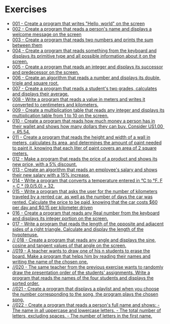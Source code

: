 
# Exercises

- [001 - Create a program that writes "Hello, world" on the screen](exercises/001.dart)
- [002 - Create a program that reads a person's name and displays a welcome message on the screen](exercises/002.dart)
- [003 - Create a program that reads two numbers and prints the sum between them](exercises/003.dart)
- [004 - Create a program that reads something from the keyboard and displays its primitive type and all possible information about it on the screen.](exercises/004.dart)
- [005 - Create a program that reads an integer and displays its successor and predecessor on the screen.](exercises/005.dart)
- [006 - Create an algorithm that reads a number and displays its double, triple and square root.](exercises/006.dart)
- [007 - Create a program that reads a student's two grades, calculates and displays their average.](exercises/007.dart)
- [008 - Write a program that reads a value in meters and writes it converted to centimeters and kilometers.](exercises/008.dart)
- [009 - Create a multiplication table that reads any integer and displays its multiplication table from 1 to 10 on the screen.](exercises/009.dart)
- [010 - Create a program that reads how much money a person has in their wallet and shows how many dollars they can buy. Consider US$1.00 = R$5.54.](exercises/010.dart)
- [011 - Create a program that reads the height and width of a wall in meters, calculates its area, and determines the amount of paint needed to paint it, knowing that each liter of paint covers an area of 2 square meters.](exercises/011.dart)
- [012 - Make a program that reads the price of a product and shows its new price, with a 5% discount.](exercises/012.dart)
- [013 - Create an algorithm that reads an employee's salary and shows their new salary with a 15% increase.](exercises/013.dart)
- [014 - Write a program that converts a temperature entered in °C to °F. F = C * (9.0/5.0) + 32.](exercises/014.dart)
- [015 - Write a program that asks the user for the number of kilometers traveled by a rented car, as well as the number of days the car was rented. Calculate the price to be paid, knowing that the car costs $60 per day and $0.15 per kilometer driven](exercises/015.dart)
- [016 - Create a program that reads any Real number from the keyboard and displays its integer portion on the screen.](exercises/016.dart)
- [017 -  Write a program that reads the length of the opposite and adjacent sides of a right triangle. Calculate and display the length of the hypotenuse.](exercises/017.dart)
- [// 018 - Create a program that reads any angle and displays the sine, cosine and tangent values of that angle on the screen.](exercises/018.dart)
- [//019 - A teacher wants to draw one of his n students to erase the board. Make a program that helps him by reading their names and writing the name of the chosen one.](exercises/019.dart)
- [//020 - The same teacher from the previous exercise wants to randomly draw the presentation order of the students' assignments. Write a program that reads the names of the four students and displays the sorted order.](exercises/020.dart) 
- [//021 - Create a program that displays a playlist and when you choose the number corresponding to the song, the program plays the chosen song.](exercises/021.dart) 
- [//022 - Create a program that reads a person's full name and shows: - The name in all uppercase and lowercase letters. - The total number of letters, excluding spaces. - The number of letters in the first name.](exercises/022.dart) 
